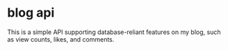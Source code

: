 # blog api

This is a simple API supporting database-reliant features on my blog,
such as view counts, likes, and comments.
